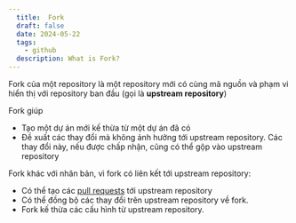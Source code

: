 ```yaml
---
  title:  Fork
  draft: false
  date: 2024-05-22
  tags:
    - github
  description: What is Fork?
---
```


Fork của một repository là một repository mới có cùng mã nguồn và phạm vi hiển thị với repository ban đầu (gọi là **upstream repository**)

Fork giúp

- Tạo một dự án mới kế thừa từ một dự án đã có
- Đề xuất các thay đổi mà không ảnh hưởng tới upstream repository. Các thay đổi này, nếu được chấp nhận, cũng có thể gộp vào upstream repository

Fork khác với nhân bản, vì fork có liên kết tới upstream repository:

- Có thể tạo các [pull requests](git/pull-request.md) tới upstream repository
- Có thể đồng bộ các thay đổi trên upstream repository về fork.
- Fork kế thừa các cấu hình từ upstream repository.
